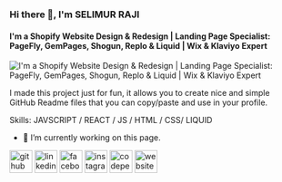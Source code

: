 ### Hi there 👋, I'm SELIMUR RAJI
#### I'm a Shopify Website Design & Redesign | Landing Page Specialist: PageFly, GemPages, Shogun, Replo & Liquid | Wix & Klaviyo Expert
![I'm a Shopify Website Design & Redesign | Landing Page Specialist: PageFly, GemPages, Shogun, Replo & Liquid | Wix & Klaviyo Expert](https://i.ibb.co.com/DfKXnjk/seli.jpg)

I made this project just for fun, it allows you to create nice and simple GitHub Readme files that you can copy/paste and use in your profile.

Skills: JAVSCRIPT / REACT / JS / HTML / CSS/ LIQUID

- 🔭 I’m currently working on this page. 


[<img src='https://cdn.jsdelivr.net/npm/simple-icons@3.0.1/icons/github.svg' alt='github' height='40'>](https://github.com/https://github.com/selimurraji)  [<img src='https://cdn.jsdelivr.net/npm/simple-icons@3.0.1/icons/linkedin.svg' alt='linkedin' height='40'>](https://www.linkedin.com/in/https://www.linkedin.com/in/selimurraji//)  [<img src='https://cdn.jsdelivr.net/npm/simple-icons@3.0.1/icons/facebook.svg' alt='facebook' height='40'>](https://www.facebook.com/www.facebook.com/selimurraji)  [<img src='https://cdn.jsdelivr.net/npm/simple-icons@3.0.1/icons/instagram.svg' alt='instagram' height='40'>](https://www.instagram.com/https://www.instagram.com/selimurraji.personal/)  [<img src='https://cdn.jsdelivr.net/npm/simple-icons@3.0.1/icons/codepen.svg' alt='codepen' height='40'>](https://codepen.io/https://codepen.io/selimurraji)  [<img src='https://cdn.jsdelivr.net/npm/simple-icons@3.0.1/icons/icloud.svg' alt='website' height='40'>](https://selimur-raji.myshopify.com/)  

